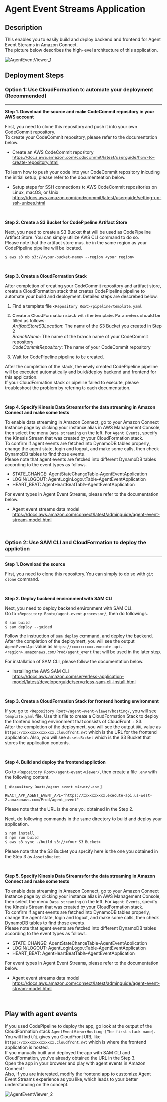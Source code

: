 # Agent Event Streams Application

## Description
This enables you to easily build and deploy backend and frontend for Agent Event Sterams in Amazon Connect. <br>
The picture below describes the high-level architecture of this application.

![AgentEventViewer_1](docs/AgentEventViewer_1.png)


## Deployment Steps

### Option 1: Use CloudFormation to automate your deployment (Recommended)
------------
**Step 1. Download the source and make CodeCommit repository in your AWS account**<br>

First, you need to clone this repository and push it into your own CodeCommit repository. <br>
To create your CodeCommit repository, please refer to the documentation below.

- Create an AWS CodeCommit repository<br>
https://docs.aws.amazon.com/codecommit/latest/userguide/how-to-create-repository.html

To learn how to push your code into your CodeCommit repository inlcuding the initial setup, please refer to the documenteation below.

- Setup steps for SSH connections to AWS CodeCommit repositories on Linux, macOS, or Unix<br> 
https://docs.aws.amazon.com/codecommit/latest/userguide/setting-up-ssh-unixes.html

<br>

**Step 2. Create a S3 Bucket for CodePipeline Artifact Store**<br>

Next, you need to create a S3 Bucket that will be used as CodePipeline Artifact Store. You can simply utilize AWS CLI command to do so. <br>
Please note that the artifact store must be in the same region as your CodePipeline pipeline will be located. 

```
$ aws s3 mb s3://<your-bucket-name> --region <your region>
```

<br>

**Step 3. Create a CloudFormation Stack**<br>

After completion of creating your CodeCommit repository and artifact store, create a CloudFormation stack that creates CodePipeline pipeline to automate your build and deployment. Detailed steps are descrebed below. <br>

1. Find a template file ```<Repository Root>/pipeline/template.yaml```
2. Create a CloudFormation stack with the template. Parameters should be filled as follows:<br>
<i>ArtifactStoreS3Location</i>: The name of the S3 Bucket you created in Step 2<br>
<i>BranchName</i>: The name of the branch name of your CodeCommit repository<br>
<i>CodeCommitRepository</i>: The name of your CodeCommit repository<br>

3. Wait for CodePipeline pipeline to be created. 

After the completion of the stack, the newly created CodePipeline pipeline will be executed automatically and build/deploy backend and frontend for this application. <br>
If your CloudFormation stack or pipeline failed to execute, please troubleshoot the problem by refering to each documentation. 

<br>

**Step 4. Specify Kinesis Data Streams for the data streaming in Amazon Connect and make some tests**<br>

To enable data streaming in Amazon Connect, go to your Amazon Connect Instance page by clicking your instance alias in AWS Management Console, then select the menu ```Data streaming``` on the left. For ```Agent Events```, specify the Kinesis Stream that was created by your CloudFormation stack. <br>
To confirm if agent events are fetched into DynamoDB tables properly, change the agent state, login and logout, and make some calls, then check DynamoDB tables to find those events. <br>
Please note that agent events are fetched into different DynamoDB tables according to the event types as follows.<br>
* STATE_CHANGE: AgentStateChangeTable-AgentEventApplication
* LOGIN/LOGOUT: AgentLoginLogoutTable-AgentEventApplication
* HEART_BEAT: AgentHeartBeatTable-AgentEventApplication

For event types in Agent Event Streams, please refer to the documentation below.

- Agent event streams data model<br>
https://docs.aws.amazon.com/connect/latest/adminguide/agent-event-stream-model.html

<br>

### Option 2: Use SAM CLI and CloudFormation to deploy the appliction
------------
**Step 1. Download the source**<br>

First, you need to clone this repository. You can simply to do so with ```git clone``` command. 

<br>

**Step 2. Deploy backend environment with SAM CLI**<br>

Next, you need to deploy backend environment with SAM CLI. <br>
Go to ```<Repository Root>/agent-event-processor/```, then do followings.

```
$ sam build
$ sam deploy --guided
```

Follow the instruction of ```sam deploy``` command, and deploy the backend. <br>
After the completion of the deployment, you will see the output ```AgentEventApi``` value as ```https://xxxxxxxxxx.execute-api.<region>.amazonaws.com/Prod/agent_event``` that will be used in the later step.

For installation of SAM CLI, please follow the documentation below.

* Installing the AWS SAM CLI<br>
https://docs.aws.amazon.com/serverless-application-model/latest/developerguide/serverless-sam-cli-install.html

<br>

**Step 3. Create a CloudFormation Stack for frontend hosting environment**<br>

If you go to ```<Repository Root>/agent-event-viewer/hosting/```, you will see ```template.yaml``` file. Use this file to create a CloudFormation Stack to deploy the frontend hosting environment that consists of CloudFront + S3. <br>
After the completion of the deployment, you will see the output ```URL``` value as ```https://xxxxxxxxxxxxxx.cloudfront.net``` which is the URL for the frontend application. Also, you will see ```AssetsBucket``` which is the S3 Bucket that stores the application contents.

<br>

**Step 4. Build and deploy the frontend appliction**<br>

Go to ```<Repository Root>/agent-event-viewer/```, then create a file ```.env``` with the following content.

[ ```<Repository Root>/agent-event-viewer/.env``` ]
```
REACT_APP_AGENT_EVENT_API="https://xxxxxxxxxx.execute-api.us-west-2.amazonaws.com/Prod/agent_event"
```

Please note that the URL is the one you obtained in the Step 2. <br>

Next, do following commands in the same directory to build and deploy your application. 

```
$ npm install
$ npm run build
$ aws s3 sync ./build s3://<Your S3 Bucket>
```

Please note that the S3 Bucket you specify here is the one you obtained in the Step 3 as ```AssetsBucket```. 

<br>

**Step 5. Specify Kinesis Data Streams for the data streaming in Amazon Connect and make some tests**<br>

To enable data streaming in Amazon Connect, go to your Amazon Connect Instance page by clicking your instance alias in AWS Management Console, then select the menu ```Data streaming``` on the left. For ```Agent Events```, specify the Kinesis Stream that was created by your CloudFormation stack. <br>
To confirm if agent events are fetched into DynamoDB tables properly, change the agent state, login and logout, and make some calls, then check DynamoDB tables to find those events. <br>
Please note that agent events are fetched into different DynamoDB tables according to the event types as follows.<br>
* STATE_CHANGE: AgentStateChangeTable-AgentEventApplication
* LOGIN/LOGOUT: AgentLoginLogoutTable-AgentEventApplication
* HEART_BEAT: AgentHeartBeatTable-AgentEventApplication

For event types in Agent Event Streams, please refer to the documentation below.

- Agent event streams data model<br>
https://docs.aws.amazon.com/connect/latest/adminguide/agent-event-stream-model.html

<br>


## Play with agent events

If you used CodePipeline to deploy the app, go look at the output of the CloudFormation stack ```AgentEventViewerHosting-[The first stack name]```. You will find ```URL``` gives you CloudFront URL like ```https://xxxxxxxxxxxxxx.cloudfront.net``` which is where the frontend application is hosted. <br>
If you manually built and deployed the app with SAM CLI and CloudFormation, you've already obtained the URL in the Step 3. <br>
Open the app in your browser and play with agent events in Amazon Connect!<br>
Also, if you are interested, modify the frontend app to customize Agent Event Streams experience as you like, which leads to your better understanding on the concept. 

![AgentEventViewer_2](docs/AgentEventViewer_2.png)